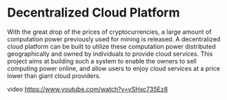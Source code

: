 # Decentralized Cloud Platform

With the great drop of the prices of cryptocurrencies, a large amount of computation
power previously used for mining is released. A decentralized cloud platform can be
built to utilize these computation power distributed geographically and owned by
individuals to provide cloud services. This project
aims at building such a system to enable the owners to sell computing power online,
and allow users to enjoy cloud services at a price lower than giant cloud providers.


video
https://www.youtube.com/watch?v=vSHxc735Ez8
